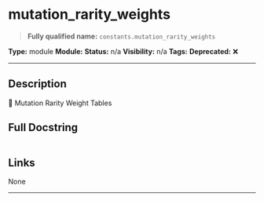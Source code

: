 # mutation_rarity_weights
> **Fully qualified name:** `constants.mutation_rarity_weights`

**Type:** module
**Module:** 
**Status:** n/a
**Visibility:** n/a
**Tags:** 
**Deprecated:** ❌

---

## Description
🎯 Mutation Rarity Weight Tables

## Full Docstring
```

```

## Links
None

---
